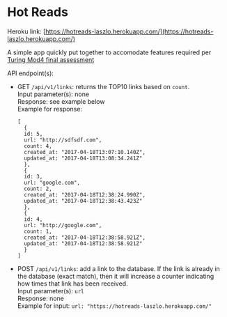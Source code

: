 # Hot Reads

Heroku link: [https://hotreads-laszlo.herokuapp.com/](https://hotreads-laszlo.herokuapp.com/)

A simple app quickly put together to accomodate features required per [Turing Mod4 final assessment](https://gist.github.com/neight-allen/c37442c731e7ed9d6525a9cdd6f78022)

API endpoint(s):  
- GET `/api/v1/links`: returns the TOP10 links based on `count`.  
  Input parameter(s): none  
  Response: see example below  
  Example for response:  
  ```
  [
    {
    id: 5,
    url: "http://sdfsdf.com",
    count: 4,
    created_at: "2017-04-18T13:07:10.140Z",
    updated_at: "2017-04-18T13:08:34.241Z"
    },
    {
    id: 3,
    url: "google.com",
    count: 2,
    created_at: "2017-04-18T12:38:24.990Z",
    updated_at: "2017-04-18T12:38:43.423Z"
    },
    {
    id: 4,
    url: "http://google.com",
    count: 1,
    created_at: "2017-04-18T12:38:58.921Z",
    updated_at: "2017-04-18T12:38:58.921Z"
    }
  ]
  ```   
- POST `/api/v1/links`: add a link to the database. If the link is already in the database (exact match), then it will increase a counter indicating how times that link has been received.  
  Input parameter(s): `url`  
  Response: none  
  Example for input: `url: "https://hotreads-laszlo.herokuapp.com/"` 